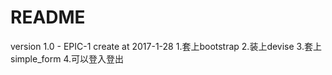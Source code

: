 # README


version 1.0 - EPIC-1  create at 2017-1-28
1.套上bootstrap
2.装上devise
3.套上simple_form
4.可以登入登出
